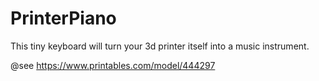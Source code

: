 # PrinterPiano
This tiny keyboard will turn your 3d printer itself into a music instrument. 

@see https://www.printables.com/model/444297
